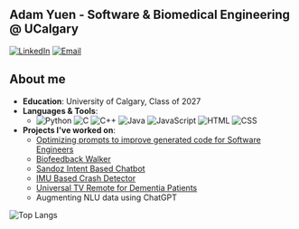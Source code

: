 ## Adam Yuen - Software & Biomedical Engineering @ UCalgary
[![LinkedIn](https://img.shields.io/badge/LinkedIn-Connect-blue?style=flat&logo=linkedin)](https://www.linkedin.com/in/adam-yuen/) 
[![Email](https://img.shields.io/badge/Email-Contact-yellow?style=flat&logo=gmail)](mailto:adam.yuen@ucalgary.ca)

## About me
- **Education**: University of Calgary, Class of 2027
- **Languages & Tools**: 
  - ![Python](https://img.shields.io/badge/Python-ffde57?style=for-the-badge&labelColor=474747&logo=python&logoColor=4584b6)
  ![C](https://img.shields.io/badge/C-004482?style=for-the-badge&labelColor=474747&logo=c&logoColor=649AD2)
  ![C++](https://img.shields.io/badge/C++-004482?style=for-the-badge&labelColor=474747&logo=cplusplus&logoColor=649AD2)
  ![Java](https://img.shields.io/badge/java-%23ED8B00.svg?style=for-the-badge&labelColor=474747&logo=openjdk&logoColor=007396)
  ![JavaScript](https://img.shields.io/badge/JavaScript-f7df1e?style=for-the-badge&labelColor=474747&logo=javascript&logoColor=f7df1e)
  ![HTML](https://img.shields.io/badge/HTML-E34F26?style=for-the-badge&labelColor=474747&logo=html5&logoColor=E34F26)
  ![CSS](https://img.shields.io/badge/CSS-1572B6?style=for-the-badge&labelColor=474747&logo=css3&logoColor=1572B6)
- **Projects I've worked on**:
  - [Optimizing prompts to improve generated code for Software Engineers](https://conf.researchr.org/details/icsme-2025/icsme-2025-nier/9/Prompting-Matters-Assessing-the-Effect-of-Prompting-Techniques-on-LLM-Generated-Clas)
  - [Biofeedback Walker](https://bmerit.vercel.app/projects/cyberstride)
  - [Sandoz Intent Based Chatbot](https://www.concordia.ca/news/stories/2024/09/04/gina-cody-school-researcher-looks-to-transform-drug-related-inquiries-with-ai-driven-chatbots.html)
  - [IMU Based Crash Detector](https://github.com/SenorYuen/CrashDetector)
  - [Universal TV Remote for Dementia Patients](https://bmerit.vercel.app/projects/tv-remote)
  - Augmenting NLU data using ChatGPT
  
![Top Langs](https://github-readme-stats.vercel.app/api/top-langs/?username=SenorYuen&hide_progress=false&theme=dark&layout=compact)




<!--
**SenorYuen/SenorYuen** is a ✨ _special_ ✨ repository because its `README.md` (this file) appears on your GitHub profile.

Here are some ideas to get you started:

- 🔭 I’m currently working on ...
- 🌱 I’m currently learning ...
- 👯 I’m looking to collaborate on ...
- 🤔 I’m looking for help with ...
- 💬 Ask me about ...
- 📫 How to reach me: ...
- 😄 Pronouns: ...
- ⚡ Fun fact: ...
-->
